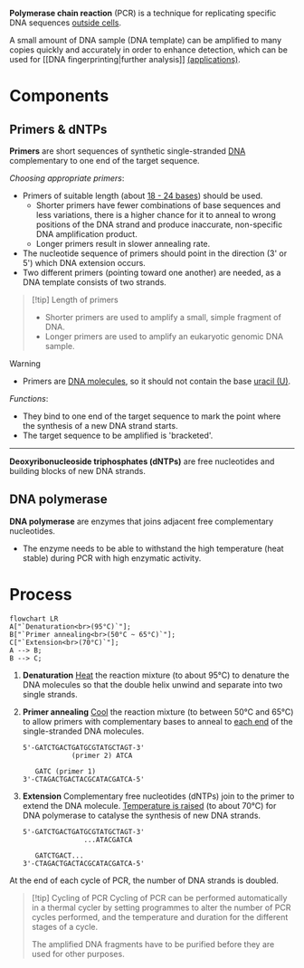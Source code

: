 **Polymerase chain reaction** (PCR) is a technique for <span class="hi-green">replicating specific DNA sequences <u>outside cells</u></span>.

A small amount of DNA sample (<span class="hi-blue">DNA template</span>) can be <span class="hi-blue">amplified</span> to many copies quickly and accurately in order to <span class="hi-green">enhance detection</span>, which can be used for [[DNA fingerprinting|further analysis]] <u>(applications)</u>.

# Components
## Primers & dNTPs
**Primers** are short sequences of synthetic <span class="hi-green">single-stranded <u>DNA</u></span> complementary to one end of the <span class="hi-blue">target sequence</span>.

*Choosing appropriate primers*:
- Primers of suitable length (about <u>18 - 24 bases</u>) should be used.
	- Shorter primers have <span class="hi-green">fewer combinations of base sequences</span> and less variations, there is a higher chance for it to <span class="hi-green">anneal to wrong positions</span> of the DNA strand and produce <span class="hi-orange">inaccurate, non-specific</span> DNA amplification product.
	- Longer primers result in <span class="hi-green">slower annealing rate</span>.
- The nucleotide sequence of primers should point in the <span class="hi-green">direction</span> (3' or 5') which <span class="hi-blue">DNA extension</span> occurs.
- Two different primers (pointing toward one another) are needed, as a DNA template consists of <span class="hi-green">two strands</span>.

> [!tip] Length of primers
> - Shorter primers are used to amplify a small, simple fragment of DNA.
> - Longer primers are used to amplify an eukaryotic genomic DNA sample.

> [!warning]
> - Primers are <u>DNA molecules</u>, so it should not contain the base <u>uracil (U)</u>.

*Functions*:
- They bind to <span class="hi-green">one end of the target sequence</span> to mark the point where the synthesis of a new DNA strand starts.
- The target sequence to be amplified is <span class="hi-blue">'bracketed'</span>.

---

**Deoxyribonucleoside triphosphates (dNTPs)** are free nucleotides and building blocks of new DNA strands.

## DNA polymerase
**DNA polymerase** are enzymes that joins adjacent free complementary nucleotides.
- The enzyme needs to be able to withstand the <span class="hi-green">high temperature</span> (<span class="hi-orange">heat stable</span>) during PCR with high <span class="hi-blue">enzymatic activity</span>.

# Process
```mermaid
flowchart LR
A["`Denaturation<br>(95°C)`"];
B["`Primer annealing<br>(50°C ~ 65°C)`"];
C["`Extension<br>(70°C)`"];
A --> B;
B --> C;
```

1. **Denaturation**
   <u>Heat</u> the reaction mixture (to about 95°C) to <span class="hi-green">denature</span> the DNA molecules so that the double helix <span class="hi-green">unwind</span> and separate into two <span class="hi-blue">single strands</span>.

2. **Primer annealing**
   <u>Cool</u> the reaction mixture (to between 50°C and 65°C) to allow <span class="hi-blue">primers</span> with <span class="hi-blue">complementary bases</span> to <span class="hi-green">anneal</span> to <u>each end</u> of the single-stranded DNA molecules.
   ```
   5'-GATCTGACTGATGCGTATGCTAGT-3'
               (primer 2) ATCA
   
      GATC (primer 1)
   3'-CTAGACTGACTACGCATACGATCA-5'
   ```

3. **Extension**
   Complementary free nucleotides (<span class="hi-orange">dNTPs</span>) join to the primer to <span class="hi-green">extend</span> the DNA molecule. <u>Temperature is raised</u> (to about 70°C) for <span class="hi-blue">DNA polymerase</span> to catalyse the <span class="hi-green">synthesis of new DNA strands</span>.
   ```
   5'-GATCTGACTGATGCGTATGCTAGT-3'
                  ...ATACGATCA
   
      GATCTGACT...
   3'-CTAGACTGACTACGCATACGATCA-5'
   ```

At the end of each cycle of PCR, the number of DNA strands is <span class="hi-green">doubled</span>.

> [!tip] Cycling of PCR
> Cycling of PCR can be performed automatically in a <span class="hi-blue">thermal cycler</span> by setting programmes to alter the number of PCR cycles performed, and the temperature and duration for the different stages of a cycle.
> 
> The amplified DNA fragments have to be <span class="hi-green">purified</span> before they are used for other purposes.
